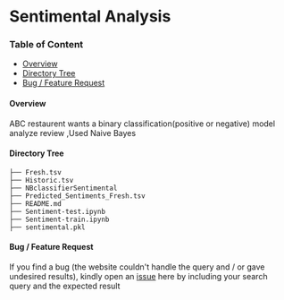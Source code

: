 # Sentimental Analysis

### Table of Content

  * [Overview](#overview)
  * [Directory Tree](#directory-tree)
  * [Bug / Feature Request](#bug---feature-request)



#### Overview

 ABC restaurent wants a binary classification(positive or negative) model analyze review ,Used Naive Bayes

#### Directory Tree 
```
├── Fresh.tsv 
├── Historic.tsv 
├── NBclassifierSentimental 
├── Predicted_Sentiments_Fresh.tsv 
├── README.md 
├── Sentiment-test.ipynb 
├── Sentiment-train.ipynb 
├── sentimental.pkl 
```

#### Bug / Feature Request

If you find a bug (the website couldn't handle the query and / or gave undesired results), kindly open an [issue](https://github.com/BHariKrishnaReddy/DataScience-Challeges/issues) here by including your search query and the expected result

